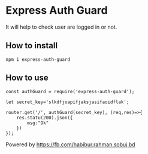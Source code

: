# Express Auth Guard
It will help to check user are logged in or not.

## How to install
`npm i express-auth-guard`

## How to use 

```
const authGuard = require('express-auth-guard'); 

let secret_key='slkdfjoapifjaksjasifaoidflak';

router.get('/', authGuard(secret_key), (req,res)=>{
    res.statu(200).json({
        msg:"Ok"
    })
});

```


Powered by https://fb.com/habibur.rahman.sobuj.bd